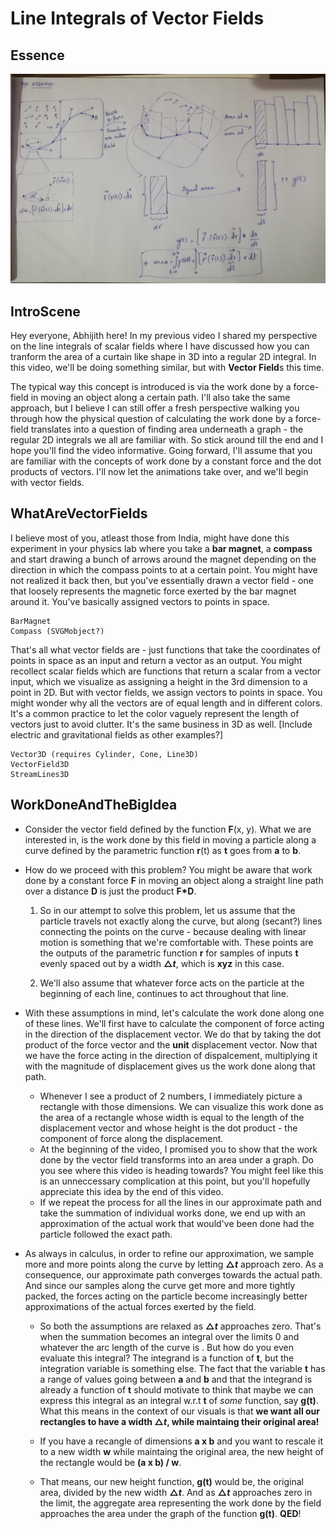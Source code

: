 # Line Integrals of Vector Fields

## Essence

![Video summary](./essence.jpg "Video summary")

## IntroScene

Hey everyone, Abhijith here! In my previous video I shared my perspective on the line integrals of scalar fields where I have discussed how you can tranform the area of a curtain like shape in 3D into a regular 2D integral. In this video, we'll be doing something similar, but with **Vector Field**s this time.

The typical way this concept is introduced is via the work done by a force-field in moving an object along a certain path. I'll also take the same approach, but I believe I can still offer a fresh perspective walking you through how the physical question of calculating the work done by a force-field translates into a question of finding area underneath a graph - the regular 2D integrals we all are familiar with. So stick around till the end and I hope you'll find the video informative. Going forward, I'll assume that you are familiar with the concepts of work done by a constant force and the dot products of vectors. I'll now let the animations take over, and we'll begin with vector fields.

## WhatAreVectorFields

I believe most of you, atleast those from India, might have done this experiment in your physics lab where you take a **bar magnet**, a **compass** and start drawing a bunch of arrows around the magnet depending on the direction in which the compass points to at a certain point. You might have not realized it back then, but you've essentially drawn a vector field - one that loosely represents the magnetic force exerted by the bar magnet around it. You've basically assigned vectors to points in space.

```
BarMagnet
Compass (SVGMobject?)
```

That's all what vector fields are - just functions that take the coordinates of points in space as an input and return a vector as an output. You might recollect scalar fields which are functions that return a scalar from a vector input, which we visualize as assigning a height in the 3rd dimension to a point in 2D. But with vector fields, we assign vectors to points in space. You might wonder why all the vectors are of equal length and in different colors. It's a common practice to let the color vaguely represent the length of vectors just to avoid clutter. It's the same business in 3D as well. [Include electric and gravitational fields as other examples?]

```
Vector3D (requires Cylinder, Cone, Line3D)
VectorField3D
StreamLines3D
```

## WorkDoneAndTheBigIdea

- Consider the vector field defined by the function **F**(x, y). What we are interested in, is the work done by this field in moving a particle along a curve defined by the parametric function **r**(t) as **t** goes from **a** to **b**.

- How do we proceed with this problem? You might be aware that work done by a constant force **F** in moving an object along a straight line path over a distance **D** is just the product **F\*D**.

  1. So in our attempt to solve this problem, let us assume that the particle travels not exactly along the curve, but along (secant?) lines connecting the points on the curve - because dealing with linear motion is something that we're comfortable with. These points are the outputs of the parametric function **r** for samples of inputs **t** evenly spaced out by a width **$\triangle t$**, which is **xyz** in this case.

  2. We'll also assume that whatever force acts on the particle at the beginning of each line, continues to act throughout that line.

- With these assumptions in mind, let's calculate the work done along one of these lines. We'll first have to calculate the component of force acting in the direction of the displacement vector. We do that by taking the dot product of the force vector and the **unit** displacement vector. Now that we have the force acting in the direction of dispalcement, multiplying it with the magnitude of displacement gives us the work done along that path.

  - Whenever I see a product of 2 numbers, I immediately picture a rectangle with those dimensions. We can visualize this work done as the area of a rectangle whose width is equal to the length of the displacement vector and whose height is the dot product - the component of force along the displacement.
  - At the beginning of the video, I promised you to show that the work done by the vector field transforms into an area under a graph. Do you see where this video is heading towards? You might feel like this is an unneccessary complication at this point, but you'll hopefully appreciate this idea
    by the end of this video.
  - If we repeat the process for all the lines in our approximate path and take the summation of individual works done, we end up with an approximation of the actual work that would've been done had the particle followed the exact path.

- As always in calculus, in order to refine our approximation, we sample more and more points along the curve by letting **$\triangle t$** approach zero. As a consequence, our approximate path converges towards the actual path. And since our samples along the curve get more and more tightly packed, the forces acting on the particle become increasingly better approximations of the actual forces exerted by the field.

  - So both the assumptions are relaxed as **$\triangle t$** approaches zero. That's when the summation becomes an integral over the limits 0 and whatever the arc length of the curve is . But how do you even evaluate this integral? The integrand is a function of **t**, but the integration variable is something else. The fact that the variable **t** has a range of values going between **a** and **b** and that the integrand is already a function of **t** should motivate to think that maybe we can express this integral as an integral w.r.t **t** of _some_ function, say **g(t)**. What this means in the context of our visuals is that **we want all our rectangles to have a width $\triangle t$, while maintaing their original area!**

  - If you have a recangle of dimensions **a x b** and you want to rescale it to a new width **w** while maintaing the original area, the new height of the rectangle would be **(a x b) / w**.

  - That means, our new height function, **g(t)** would be, the original area, divided by the new width **$\triangle t$**. And as **$\triangle t$** approaches zero in the limit, the aggregate area representing the work done by the field approaches the area under the graph of the function **g(t)**.
    **QED**!

